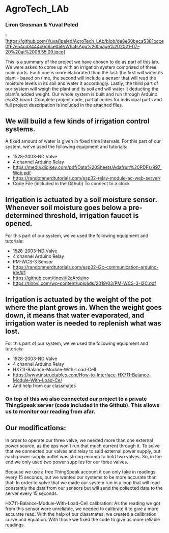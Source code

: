 # AgroTech_LAb
### Liron Grosman & Yuval Peled

![https://github.com/Yuval1peled/AgroTech_LAb/blob/da8e60beca5381bcce0f67e54cd3444c6d6ce059/WhatsApp%20Image%202021-07-20%20at%2008.55.09.jpeg]

This is a summary of the project we have chosen to do as part of this lab. 
We were asked to come up with an irrigation system comprised of three main parts. Each one is more elaborated than the last: the first will water its plant - based on time, the second will include a sensor that will read the moisture levels in its soil and water it accordingly. Lastly, the third part of our system will weigh the plant and its soil and will water it deducting the plant's added weight.
Our whole system is built and run through Arduino esp32 board.
Complete project code, partial codes for individual parts and full project descripation is included in the attached files.



## We will build a few kinds of irrigation control systems.
   A fixed amount of water is given in fixed time intervals. 
For this part of our system, we’ve used the following equipment and tutorials:
*	1528-2003-ND Valve 
*	4 channel Arduino Relay
*	https://media.digikey.com/pdf/Data%20Sheets/Adafruit%20PDFs/997_Web.pdf 
*	https://randomnerdtutorials.com/esp32-relay-module-ac-web-server/  
*	Code File (included in the Github) To connect to a clock 


## Irrigation is actuated by a soil moisture sensor. Whenever soil moisture goes below a pre-determined threshold, irrigation faucet is opened. 
For this part of our system, we’ve used the following equipment and tutorials:
*	1528-2003-ND Valve 
*	4 channel Arduino Relay 
*	PM-WCS-3 Sensor 
*	https://randomnerdtutorials.com/esp32-i2c-communication-arduino-ide/#1 
*	https://github.com/tinovi/i2cArduino 
*	https://tinovi.com/wp-content/uploads/2019/03/PM-WCS-3-I2C.pdf 


## Irrigation is actuated by the weight of the pot where the plant grows in. When the weight goes down, it means that water evaporated, and irrigation water is needed to replenish what was lost. 
For this part of our system, we’ve used the following equipment and tutorials: 
*	1528-2003-ND Valve 
*	4 channel Arduino Relay 
*	HX711-Balance-Module-With-Load-Cell 
*	https://www.instructables.com/How-to-Interface-HX711-Balance-Module-With-Load-Ce/ 
*	And help from our classmates 


### On top of this we also connected our project to a private ThingSpeak server (code included in the Github). This allows us to monitor our reading from afar.

## Our modifications:
In order to operate our three valve, we needed more than one external power source, as the eps won’t run that much current through it. To solve that we connected our valves and relay to said external power supply, but each power supply outlet was strong enough to hold two valves. So, in the end we only used two power supplies for our three valves. 


Because we use a free ThingSpeak account it can only take in readings every 15 seconds, but we wanted our systems to be more accurate than that. In order to solve that we made our system run in a loop that will read constantly the data from our sensors but will send the collected data to the server every 15 seconds. 


HX711-Balance-Module-With-Load-Cell calibration: As the reading we got from this sensor were unreliable, we needed to calibrate it to give a more accurate read. With the help of our classmates, we created a calibration curve and equation. With those we fixed the code to give us more reliable readings. 

